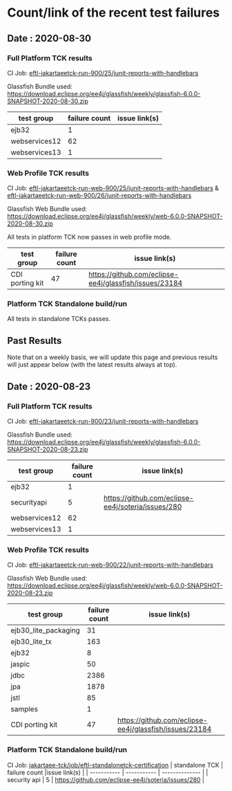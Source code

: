 # Count/link of the recent test failures

## Date : 2020-08-30


### Full Platform TCK results 

CI Job: [eftl-jakartaeetck-run-900/25/junit-reports-with-handlebars](https://ci.eclipse.org/jakartaee-tck/job/eftl-jakartaeetck-run-900/25/junit-reports-with-handlebars/testSuitesOverview.html)

Glassfish Bundle used: 
https://download.eclipse.org/ee4j/glassfish/weekly/glassfish-6.0.0-SNAPSHOT-2020-08-30.zip


| test group      | failure count | issue link(s) |
| ----------- | ----------- | ----------- |
| ejb32      | 1       |      | 
| webservices12 | 62   |   |
| webservices13 | 1   |  | 


### Web Profile TCK results 

CI Job: [eftl-jakartaeetck-run-web-900/25/junit-reports-with-handlebars](https://ci.eclipse.org/jakartaee-tck/job/eftl-jakartaeetck-run-web-900/25/junit-reports-with-handlebars/testSuitesOverview.html) & [eftl-jakartaeetck-run-web-900/26/junit-reports-with-handlebars](https://ci.eclipse.org/jakartaee-tck/job/eftl-jakartaeetck-run-web-900/26/junit-reports-with-handlebars/testSuitesOverview.html)

Glassfish Web Bundle used: 
https://download.eclipse.org/ee4j/glassfish/weekly/web-6.0.0-SNAPSHOT-2020-08-30.zip

All tests in platform TCK now passes in web profile mode.

| test group      | failure count | issue link(s) |
| ----------- | ----------- | ------------ |
| CDI porting kit | 47 |  https://github.com/eclipse-ee4j/glassfish/issues/23184 |


### Platform TCK Standalone build/run 

All tests in standalone TCKs passes.


## Past Results

Note that on a weekly basis, we will update this page and previous results will just appear below (with the latest results always at top).

## Date : 2020-08-23


### Full Platform TCK results 

CI Job: [eftl-jakartaeetck-run-900/23/junit-reports-with-handlebars](https://ci.eclipse.org/jakartaee-tck/job/eftl-jakartaeetck-run-900/23/junit-reports-with-handlebars/testSuitesOverview.html)

Glassfish Bundle used: 
https://download.eclipse.org/ee4j/glassfish/weekly/glassfish-6.0.0-SNAPSHOT-2020-08-23.zip


| test group      | failure count | issue link(s) |
| ----------- | ----------- | ----------- |
| ejb32      | 1       |      | 
| securityapi   | 5  | https://github.com/eclipse-ee4j/soteria/issues/280 |
| webservices12 | 62   |   |
| webservices13 | 1   |  | 


### Web Profile TCK results 
CI Job: [eftl-jakartaeetck-run-web-900/22/junit-reports-with-handlebars](https://ci.eclipse.org/jakartaee-tck/job/eftl-jakartaeetck-run-web-900/22/junit-reports-with-handlebars/testSuitesOverview.html)

Glassfish Web Bundle used: 
https://download.eclipse.org/ee4j/glassfish/weekly/web-6.0.0-SNAPSHOT-2020-08-23.zip

| test group      | failure count | issue link(s) |
| ----------- | ----------- | ------------ |
| ejb30_lite_packaging      | 31       | |
| ejb30_lite_tx      | 163       | |
| ejb32      | 8       | | 
| jaspic      | 50       | |
| jdbc      | 2386       | |
| jpa      | 1878       | |
| jstl      | 85       | |
| samples      | 1       | |
| CDI porting kit | 47 |  https://github.com/eclipse-ee4j/glassfish/issues/23184 |


### Platform TCK Standalone build/run 

CI Job: [jakartaee-tck/job/eftl-standalonetck-certification](https://ci.eclipse.org/jakartaee-tck/job/eftl-standalonetck-certification/?)
| standalone TCK      | failure count |issue link(s) |
| ----------- | ----------- | -------------- |
| security api      | 5       | https://github.com/eclipse-ee4j/soteria/issues/280 | 


